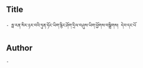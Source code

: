 ## Title
	- ཧྥ་རན་སིར་ཉར་བའི་ཏུན་ཧོང་ཡིག་རྙིང་ཤོག་དྲིལ་བཤུས་ཡིག་ཕྱོགས་བསྒྲིགས། དེབ་དང་པོ

## Author
	- 

